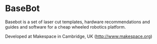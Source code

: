 BaseBot
=======

Basebot is a set of laser cut templates, hardware recommendations and guides and software for a cheap wheeled robotics platform.

Developed at Makespace in Cambridge, UK (http://www.makespace.org)
